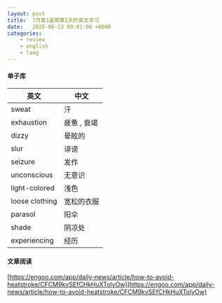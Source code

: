 ```yaml
---
layout: post
title:  7月第1星期第1天的英文学习
date:   2025-06-23 09:01:00 +0800
categories: 
    - review
    - english
    - lang
---
```


#### 单子库

英文 | 中文
-- | --
sweat | 汗
exhaustion | 疲惫 , 衰竭
dizzy | 晕眩的
slur | 诽谤
seizure | 发作
unconscious | 无意识
light-colored | 浅色
loose clothing | 宽松的衣服
parasol | 阳伞
shade | 阴凉处
experiencing | 经历

#### 文章阅读

[https://engoo.com/app/daily-news/article/how-to-avoid-heatstroke/CFCM9kvSEfCHkHuXTolyOw](https://engoo.com/app/daily-news/article/how-to-avoid-heatstroke/CFCM9kvSEfCHkHuXTolyOw)


